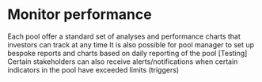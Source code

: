 # Monitor performance

Each pool offer a standard set of analyses and performance charts that investors can track at any time It is also possible for pool manager to set up bespoke reports and charts based on daily reporting of the pool \[Testing] Certain stakeholders can also receive alerts/notifications when certain indicators in the pool have exceeded limits (triggers)
